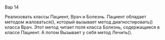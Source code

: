 Вар 14

Реализовать классы Пациент, Врач и Болезнь. Пациент обладает методом жаловаться(), который вызывает метод диагностировать() класса Врач. Этот метод читает поля класса Болезнь, содержащиеся в классе Пациент. А потом Вызывает у себя метод Лечить().

